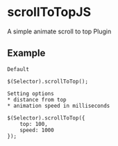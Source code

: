 # scrollToTopJS

A simple animate scroll to top Plugin

## Example

```code
Default

$(Selector).scrollToTop();

Setting options
* distance from top
* animation speed in milliseconds

$(Selector).scrollToTop({
    top: 100,
    speed: 1000
});
```